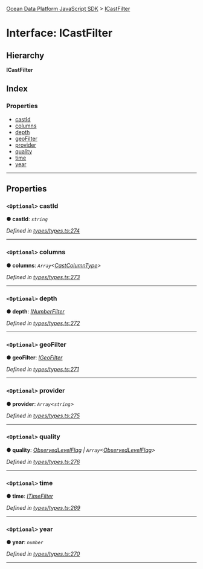 [Ocean Data Platform JavaScript SDK](../README.md) > [ICastFilter](../interfaces/icastfilter.md)

# Interface: ICastFilter

## Hierarchy

**ICastFilter**

## Index

### Properties

* [castId](icastfilter.md#castid)
* [columns](icastfilter.md#columns)
* [depth](icastfilter.md#depth)
* [geoFilter](icastfilter.md#geofilter)
* [provider](icastfilter.md#provider)
* [quality](icastfilter.md#quality)
* [time](icastfilter.md#time)
* [year](icastfilter.md#year)

---

## Properties

<a id="castid"></a>

### `<Optional>` castId

**● castId**: *`string`*

*Defined in [types/types.ts:274](https://github.com/C4IROcean/ODP-sdk-js/blob/cee227f/source/types/types.ts#L274)*

___
<a id="columns"></a>

### `<Optional>` columns

**● columns**: *`Array`<[CastColumnType](../enums/castcolumntype.md)>*

*Defined in [types/types.ts:273](https://github.com/C4IROcean/ODP-sdk-js/blob/cee227f/source/types/types.ts#L273)*

___
<a id="depth"></a>

### `<Optional>` depth

**● depth**: *[INumberFilter](inumberfilter.md)*

*Defined in [types/types.ts:272](https://github.com/C4IROcean/ODP-sdk-js/blob/cee227f/source/types/types.ts#L272)*

___
<a id="geofilter"></a>

### `<Optional>` geoFilter

**● geoFilter**: *[IGeoFilter](igeofilter.md)*

*Defined in [types/types.ts:271](https://github.com/C4IROcean/ODP-sdk-js/blob/cee227f/source/types/types.ts#L271)*

___
<a id="provider"></a>

### `<Optional>` provider

**● provider**: *`Array`<`string`>*

*Defined in [types/types.ts:275](https://github.com/C4IROcean/ODP-sdk-js/blob/cee227f/source/types/types.ts#L275)*

___
<a id="quality"></a>

### `<Optional>` quality

**● quality**: *[ObservedLevelFlag](../enums/observedlevelflag.md) \| `Array`<[ObservedLevelFlag](../enums/observedlevelflag.md)>*

*Defined in [types/types.ts:276](https://github.com/C4IROcean/ODP-sdk-js/blob/cee227f/source/types/types.ts#L276)*

___
<a id="time"></a>

### `<Optional>` time

**● time**: *[ITimeFilter](itimefilter.md)*

*Defined in [types/types.ts:269](https://github.com/C4IROcean/ODP-sdk-js/blob/cee227f/source/types/types.ts#L269)*

___
<a id="year"></a>

### `<Optional>` year

**● year**: *`number`*

*Defined in [types/types.ts:270](https://github.com/C4IROcean/ODP-sdk-js/blob/cee227f/source/types/types.ts#L270)*

___

